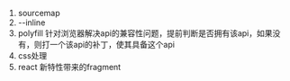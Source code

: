 1. sourcemap
2. --inline
3. polyfill  针对浏览器解决api的兼容性问题，提前判断是否拥有该api，如果没有，则打一个该api的补丁，使其具备这个api
4. css处理
5. react 新特性带来的fragment